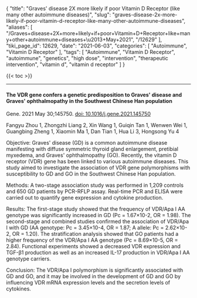 {
    "title": "Graves' disease 2X more likely if poor Vitamin D Receptor (like many other autoimmune diseases)",
    "slug": "graves-disease-2x-more-likely-if-poor-vitamin-d-receptor-like-many-other-autoimmune-diseases",
    "aliases": [
        "/Graves+disease+2X+more+likely+if+poor+Vitamin+D+Receptor+like+many+other+autoimmune+diseases+\u2013+May+2021",
        "/12629"
    ],
    "tiki_page_id": 12629,
    "date": "2021-06-03",
    "categories": [
        "Autoimmune",
        "Vitamin D Receptor"
    ],
    "tags": [
        "Autoimmune",
        "Vitamin D Receptor",
        "autoimmune",
        "genetics",
        "high dose",
        "intervention",
        "therapeutic intervention",
        "vitamin d",
        "vitamin d receptor"
    ]
}


{{< toc >}} 

---

#### The VDR gene confers a genetic predisposition to Graves' disease and Graves' ophthalmopathy in the Southwest Chinese Han population

Gene. 2021 May 30;145750. [doi: 10.1016/j.gene.2021.145750](https://doi.org/10.1016/j.gene.2021.145750)

Fangyu Zhou 1, Zhongzhi Liang 2, Xin Wang 1, Guiqin Tan 1, Wenwen Wei 1, Guangbing Zheng 1, Xiaomin Ma 1, Dan Tian 1, Hua Li 3, Hongsong Yu 4

Objective: Graves' disease (GD) is a common autoimmune disease manifesting with diffuse symmetric thyroid gland enlargement, pretibial myxedema, and Graves' ophthalmopathy (GO). Recently, the vitamin D receptor (VDR) gene has been linked to various autoimmune diseases. This study aimed to investigate the association of VDR gene polymorphisms with susceptibility to GD and GO in the Southwest Chinese Han population.

Methods: A two-stage association study was performed in 1,209 controls and 650 GD patients by PCR-RFLP assay. Real-time PCR and ELISA were carried out to quantify gene expression and cytokine production.

Results: The first-stage study showed that the frequency of VDR/Apa I AA genotype was significantly increased in GD (Pc = 1.67×10-2, OR = 1.98). The second-stage and combined studies confirmed the association of VDR/Apa I with GD (AA genotype: Pc = 3.45×10-4, OR = 1.87; A allele: Pc = 2.62×10-2, OR = 1.20). The stratification analysis showed that GO patients had a higher frequency of the VDR/Apa I AA genotype (Pc = 8.69×10-5, OR = 2.84). Functional experiments showed a decreased VDR expression and TGF-β1 production as well as an increased IL-17 production in VDR/Apa I AA genotype carriers.

Conclusion: The VDR/Apa I polymorphism is significantly associated with GD and GO, and it may be involved in the development of GD and GO by influencing VDR mRNA expression levels and the secretion levels of cytokines.